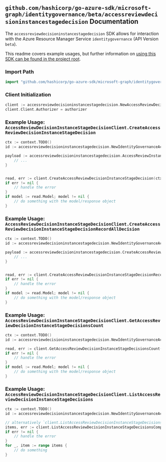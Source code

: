 
## `github.com/hashicorp/go-azure-sdk/microsoft-graph/identitygovernance/beta/accessreviewdecisioninstancestagedecision` Documentation

The `accessreviewdecisioninstancestagedecision` SDK allows for interaction with the Azure Resource Manager Service `identitygovernance` (API Version `beta`).

This readme covers example usages, but further information on [using this SDK can be found in the project root](https://github.com/hashicorp/go-azure-sdk/tree/main/docs).

### Import Path

```go
import "github.com/hashicorp/go-azure-sdk/microsoft-graph/identitygovernance/beta/accessreviewdecisioninstancestagedecision"
```


### Client Initialization

```go
client := accessreviewdecisioninstancestagedecision.NewAccessReviewDecisionInstanceStageDecisionClientWithBaseURI("https://management.azure.com")
client.Client.Authorizer = authorizer
```


### Example Usage: `AccessReviewDecisionInstanceStageDecisionClient.CreateAccessReviewDecisionInstanceStageDecision`

```go
ctx := context.TODO()
id := accessreviewdecisioninstancestagedecision.NewIdentityGovernanceAccessReviewDecisionIdInstanceStageID("accessReviewInstanceDecisionItemIdValue", "accessReviewStageIdValue")

payload := accessreviewdecisioninstancestagedecision.AccessReviewInstanceDecisionItem{
	// ...
}


read, err := client.CreateAccessReviewDecisionInstanceStageDecision(ctx, id, payload)
if err != nil {
	// handle the error
}
if model := read.Model; model != nil {
	// do something with the model/response object
}
```


### Example Usage: `AccessReviewDecisionInstanceStageDecisionClient.CreateAccessReviewDecisionInstanceStageDecisionRecordAllDecision`

```go
ctx := context.TODO()
id := accessreviewdecisioninstancestagedecision.NewIdentityGovernanceAccessReviewDecisionIdInstanceStageID("accessReviewInstanceDecisionItemIdValue", "accessReviewStageIdValue")

payload := accessreviewdecisioninstancestagedecision.CreateAccessReviewDecisionInstanceStageDecisionRecordAllDecisionRequest{
	// ...
}


read, err := client.CreateAccessReviewDecisionInstanceStageDecisionRecordAllDecision(ctx, id, payload)
if err != nil {
	// handle the error
}
if model := read.Model; model != nil {
	// do something with the model/response object
}
```


### Example Usage: `AccessReviewDecisionInstanceStageDecisionClient.GetAccessReviewDecisionInstanceStageDecisionsCount`

```go
ctx := context.TODO()
id := accessreviewdecisioninstancestagedecision.NewIdentityGovernanceAccessReviewDecisionIdInstanceStageID("accessReviewInstanceDecisionItemIdValue", "accessReviewStageIdValue")

read, err := client.GetAccessReviewDecisionInstanceStageDecisionsCount(ctx, id, accessreviewdecisioninstancestagedecision.DefaultGetAccessReviewDecisionInstanceStageDecisionsCountOperationOptions())
if err != nil {
	// handle the error
}
if model := read.Model; model != nil {
	// do something with the model/response object
}
```


### Example Usage: `AccessReviewDecisionInstanceStageDecisionClient.ListAccessReviewDecisionInstanceStageDecisions`

```go
ctx := context.TODO()
id := accessreviewdecisioninstancestagedecision.NewIdentityGovernanceAccessReviewDecisionIdInstanceStageID("accessReviewInstanceDecisionItemIdValue", "accessReviewStageIdValue")

// alternatively `client.ListAccessReviewDecisionInstanceStageDecisions(ctx, id, accessreviewdecisioninstancestagedecision.DefaultListAccessReviewDecisionInstanceStageDecisionsOperationOptions())` can be used to do batched pagination
items, err := client.ListAccessReviewDecisionInstanceStageDecisionsComplete(ctx, id, accessreviewdecisioninstancestagedecision.DefaultListAccessReviewDecisionInstanceStageDecisionsOperationOptions())
if err != nil {
	// handle the error
}
for _, item := range items {
	// do something
}
```
